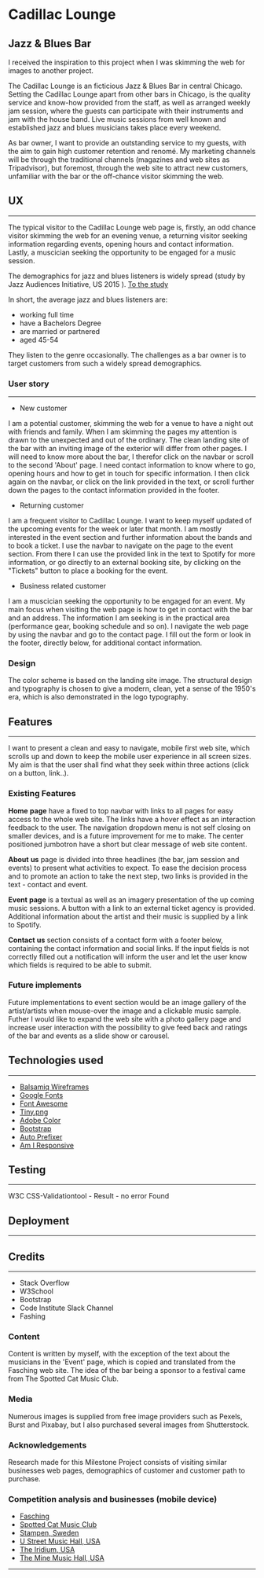 # Cadillac Lounge 

## Jazz & Blues Bar
I received the inspiration to this project when I was skimming the web for images to another project.

The Cadillac Lounge is an ficticious Jazz & Blues Bar in central Chicago.
Setting the Cadillac Lounge apart from other bars in Chicago, is the quality service and know-how 
provided from the staff, as well as arranged weekly jam session, where the guests can participate with 
their instruments and jam with the house band. Live music sessions from well known and established jazz 
and blues musicians takes place every weekend.

As bar owner, I want to provide an outstanding service to my guests, with the aim to gain high customer 
retention and renomé. My marketing channels will be through the traditional channels (magazines and web 
sites as Tripadvisor), but foremost, through the web site to attract new customers, unfamiliar with the bar 
or the off-chance visitor skimming the web.

## UX
---------
The typical visitor to the Cadillac Lounge web page is, firstly, an odd chance visitor skimming the web for 
an evening venue, a returning visitor seeking information regarding events, opening hours and contact information. 
Lastly, a muscician seeking the opportunity to be engaged for a music session.

The demographics for jazz and blues listeners is widely spread (study by Jazz Audiences Initiative, US 2015 ). 
[To the study ](https://bluesjazzlondon.wordpress.com/2015/04/20/the-demographics-of-blues-and-jazz-listeners-in-6-graphs/)

In short, the average jazz and blues listeners are:
* working full time
* have a Bachelors Degree
* are married or partnered
* aged 45-54

They listen to the genre occasionally. The challenges as a bar owner is to target customers from such a widely spread 
demographics.

### User story
-------------
* New customer

I am a potential customer, skimming the web for a venue to have a night out with friends and family. 
When I am skimming the pages my attention is drawn to the unexpected and out of the ordinary. The clean landing site 
of the bar with an inviting image of the exterior will differ from other pages.
I will need to know more about the bar, I therefor click on the navbar or scroll to the second 'About' page.
 I need contact information to know where to go, opening hours and how to get in touch for specific 
information. I then click again on the navbar, or click on the link provided in the text, or 
scroll further down the pages to the contact information provided in the footer.

* Returning customer

 I am a frequent visitor to Cadillac Lounge. I want to keep myself updated of the upcoming events for
 the week or later that month. I am mostly interested in the event section and further information 
 about the bands and to book a ticket. I use the navbar to navigate on the page to the event section. 
 From there I can use the provided link in the text to Spotify for more information, or go directly to an external booking 
 site, by clicking on the "Tickets" button to place a booking for the event.

 * Business related customer

 I am a muscician seeking the opportunity to be engaged for an event. My main focus when visiting the 
 web page is how to get in contact with the bar and an address. The information I am seeking is in the practical 
 area (performance gear, booking schedule and so on). I navigate the web page by using the navbar and go to
 the contact page. I fill out the form or look in the footer, directly below, for additional contact information.

 ### Design
 The color scheme is based on the landing site image. The structural design and typography is chosen to give a modern,
 clean, yet a sense of the 1950's era, which is also demonstrated in the logo typography.

## Features
--------------
I want to present a clean and easy to navigate, mobile first web site, which scrolls up and down to keep the mobile user 
experience in all screen sizes. My aim is that the user shall find what they seek within three actions (click on a button, link..).


### Existing Features
**Home** **page** have a fixed to top navbar with links to all pages for easy access to the whole web site. The links have a hover effect 
as an interaction feedback to the user. The navigation dropdown menu is not self closing on smaller devices, and is a future improvement for me to make.
The center positioned jumbotron have a short but clear message of web site content.

**About** **us** page is divided into three headlines (the bar, jam session and events) to present what activities to expect. To ease the decision process
 and to promote an action to take the next step, two links is provided in the text - contact and event.

 **Event** **page** is a textual as well as an imagery presentation of the  up coming music sessions. A button with a link to an 
 external ticket agency is provided. Additional information about the artist and their music is supplied by a link to Spotify. 

 **Contact** **us** section consists of a contact form with a footer below, containing the contact information and social links.
 If the input fields is not correctly filled out a notification will inform the user and let the user know which fields is 
 required to be able to submit.

### Future implements
Future implementations to event section would be an image gallery of the artist/artists when mouse-over the image and a clickable music sample.
Futher I would like to expand the web site with a photo gallery page and increase user interaction with the possibility to give 
feed back  and ratings of the bar and events as a slide show or carousel.
## Technologies used
--------------
* [Balsamiq Wireframes](/wireframes/hp_mp1_wireframe.pdf)
* [Google Fonts](https://fonts.google.com/?query=poppins)
* [Font Awesome](https://fontawesome.com/icons?d=gallery)
* [Tiny.png](https://tinypng.com/)
* [Adobe Color](https://color.adobe.com/sv/create/image)
* [Bootstrap](https://getbootstrap.com/docs/4.5/getting-started/introduction/)
* [Auto Prefixer](https://autoprefixer.github.io/)
* [Am I Responsive](http://ami.responsivedesign.is/)
## Testing
-------------
W3C CSS-Validationtool - Result - no error Found

## Deployment
-------------
## Credits
-------------
* Stack Overflow
* W3School
* Bootstrap 
* Code Institute Slack Channel
* Fashing

### Content
Content is written by myself, with the exception of the text about the musicians in the 'Event' page, which 
 is copied and translated from the Fasching web site. The idea of the bar being a sponsor to a 
festival came from The Spotted Cat Music Club.
### Media
Numerous images is supplied from free image providers such as Pexels, Burst and Pixabay, but I also purchased
 several images from Shutterstock.
### Acknowledgements
Research made for this Milestone Project consists of visiting similar businesses web pages, 
demographics of customer and customer path to purchase.

### Competition analysis and businesses (mobile device)
* [Fasching](https://www.fashing.se)
* [Spotted Cat Music Club](https://www.spottedcatmusicclub.com)
* [Stampen, Sweden](https://www.stampen.se)
* [U Street Music Hall, USA](https://www.ustreetmusichall.com)
* [The Iridium, USA](www.https://www.theiridium.com)
* [The Mine Music Hall, USA](https://www.theminemusichall.com)

-----

